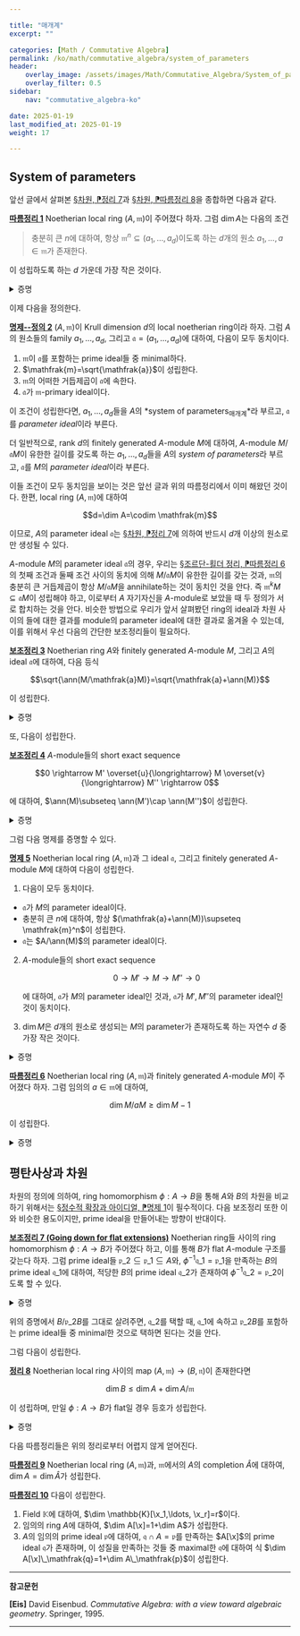 ```yaml
---

title: "매개계"
excerpt: ""

categories: [Math / Commutative Algebra]
permalink: /ko/math/commutative_algebra/system_of_parameters
header:
    overlay_image: /assets/images/Math/Commutative_Algebra/System_of_parameters.png
    overlay_filter: 0.5
sidebar: 
    nav: "commutative_algebra-ko"

date: 2025-01-19
last_modified_at: 2025-01-19
weight: 17

---
```


## System of parameters

앞선 글에서 살펴본 [§차원, ⁋정리 7](/ko/math/commutative_algebra/Krull_dimension#thm7)과 [§차원, ⁋따름정리 8](/ko/math/commutative_algebra/Krull_dimension#cor8)을 종합하면 다음과 같다.

<div class="proposition" markdown="1">

<ins id="cor1">**따름정리 1**</ins> Noetherian local ring $(A, \mathfrak{m})$이 주어졌다 하자. 그럼 $\dim A$는 다음의 조건

> 충분히 큰 $n$에 대하여, 항상 $\mathfrak{m}^n\subseteq (a_1,\ldots, a_d)$이도록 하는 $d$개의 원소 $a_1,\ldots, a\in \mathfrak{m}$가 존재한다. 

이 성립하도록 하는 $d$ 가운데 가장 작은 것이다.

</div>
<details class="proof" markdown="1">
<summary>증명</summary>

우선 $\mathfrak{m}^n\subseteq (a_1,\ldots, a_d)$라 가정하자. 그럼 [§조르단-횔더 정리, ⁋따름정리 8](/ko/math/commutative_algebra/Jordan-Holder_theorem#cor8)에 의하여 $\mathfrak{m}$은 $(a_1,\ldots, a_d)$를 포함하는 prime ideal 중 minimal한 것이다. 따라서 [§차원, ⁋정리 7](/ko/math/commutative_algebra/Krull_dimension#thm7)에 의하여 $\codim \mathfrak{m}\leq d$가 성립한다. 

반대로 $(A,\mathfrak{m})$이 $\dim A=d$를 만족한다 하자. 그럼 정의에 의하여, 길이 $d$의 supremum은 $\mathfrak{m}$에서 시작하는 prime ideal들의 chain에서 나오므로, 정확히 $\codim \mathfrak{m}$과 같다. 따라서, [§차원, ⁋따름정리 8](/ko/math/commutative_algebra/Krull_dimension#cor8)을 사용하면 $\mathfrak{m}$이 ideal $(a_1,\ldots, a_d)$를 포함하는 것 중 minimal한 prime이도록 할 수 있다. 그럼 $\mathfrak{m}$은 $A/(a_1,\ldots, a_d)$에서 유일한 prime ideal이 되므로, 이것이 정확히 $A/(a_1,\ldots, a_d)$의 nilradical이 되어야 하고 ([§국소화의 성질들, ⁋따름정리 8](/ko/math/commutative_algebra//ko/math/commutative_algebra/properties_of_localization#cor8)) 따라서 원하는 결과를 얻는다. 

</details>

이제 다음을 정의한다. 

<div class="definition" markdown="1">

<ins id="prop-def2">**명제--정의 2**</ins> $(A,\mathfrak{m})$이 Krull dimension $d$의 local noetherian ring이라 하자. 그럼 $A$의 원소들의 family $a_1,\ldots, a_d$, 그리고 $\mathfrak{a}=(a_1,\ldots, a_d)$에 대하여, 다음이 모두 동치이다.

1. $\mathfrak{m}$이 $\mathfrak{a}$를 포함하는 prime ideal들 중 minimal하다.
2. $\mathfrak{m}=\sqrt{\mathfrak{a}}$이 성립한다.
3. $\mathfrak{m}$의 어떠한 거듭제곱이 $\mathfrak{a}$에 속한다. 
4. $\mathfrak{a}$가 $\mathfrak{m}$-primary ideal이다. 

이 조건이 성립한다면, $a_1,\ldots, a_d$들을 $A$의 *system of parameters<sub>매개계</sub>*라 부르고, $\mathfrak{a}$를 *parameter ideal*이라 부른다.

더 일반적으로, rank $d$의 finitely generated $A$-module $M$에 대하여, $A$-module $M/\mathfrak{a}M$이 유한한 길이를 갖도록 하는 $a_1,\ldots, a_d$들을 $A$의 *system of parameters*라 부르고, $\mathfrak{a}$를 $M$의 *parameter ideal*이라 부른다. 

</div>

이들 조건이 모두 동치임을 보이는 것은 앞선 글과 위의 따름정리에서 이미 해왔던 것이다. 한편, local ring $(A, \mathfrak{m})$에 대하여 

$$d=\dim A=\codim \mathfrak{m}$$

이므로, $A$의 parameter ideal $\mathfrak{a}$는 [§차원, ⁋정리 7](/ko/math/commutative_algebra/Krull_dimension#thm7)에 의하여 반드시 $d$개 이상의 원소로만 생성될 수 있다. 

$A$-module $M$의 parameter ideal $\mathfrak{a}$의 경우, 우리는 [§조르단-횔더 정리, ⁋따름정리 6](/ko/math/commutative_algebra/Jordan-Holder_theorem#cor6)의 첫째 조건과 둘째 조건 사이의 동치에 의해 $M/\mathfrak{a}M$이 유한한 길이를 갖는 것과, $\mathfrak{m}$의 충분히 큰 거듭제곱이 항상 $M/\mathfrak{a}M$을 annihilate하는 것이 동치인 것을 안다. 즉 $\mathfrak{m}^k M \subseteq \mathfrak{a}M$이 성립해야 하고, 이로부터 $A$ 자기자신을 $A$-module로 보았을 때 두 정의가 서로 합치하는 것을 안다. 비슷한 방법으로 우리가 앞서 살펴봤던 ring의 ideal과 차원 사이의 들에 대한 결과를 module의 parameter ideal에 대한 결과로 옮겨올 수 있는데, 이를 위해서 우선 다음의 간단한 보조정리들이 필요하다.

<div class="proposition" markdown="1">

<ins id="lem3">**보조정리 3**</ins> Noetherian ring $A$와 finitely generated $A$-module $M$, 그리고 $A$의 ideal $\mathfrak{a}$에 대하여, 다음 등식

$$\sqrt{\ann(M/\mathfrak{a}M)}=\sqrt{\mathfrak{a}+\ann(M)}$$

이 성립한다.

</div>
<details class="proof" markdown="1">
<summary>증명</summary>

[§국소화의 성질들, ⁋따름정리 8](/ko/math/commutative_algebra//ko/math/commutative_algebra/properties_of_localization#cor8)에 의하여 $\ann(M/\mathfrak{a}M)$을 포함하는 prime ideal들의 집합과 $\mathfrak{a}+\ann(M)$을 포함하는 prime ideal들의 집합이 정확히 동일하다는 것을 보이면 충분하다. 이제 prime ideal $\mathfrak{p}$가 $\ann(M/\mathfrak{a}M)$을 포함하는 것은 [§국소화, ⁋명제 5](/ko/math/commutative_algebra/localization#prop5)에 의하여 $(M/\mathfrak{a}M)\_\mathfrak{p}\neq 0$인 것과 동치이다. 그럼 $(M/\mathfrak{a}M)\_\mathfrak{p}=M\_\mathfrak{p}/\mathfrak{a}M\_\mathfrak{p}\neq 0$인 것은, [§정수적 확장, ⁋보조정리 8](/ko/math/commutative_algebra/integral_extension#lem8)에 의하여, $M\_\mathfrak{p}\neq 0$이고 $\mathfrak{a}A\_\mathfrak{p}\subseteq \mathfrak{p}A\_\mathfrak{p}$인 것과 동치이다. 이는 다시 [§국소화의 성질들, ⁋따름정리 8](/ko/math/commutative_algebra//ko/math/commutative_algebra/properties_of_localization#cor8)에 의하여, $\mathfrak{p}\supseteq \ann(M)$이고 $\mathfrak{p}\supseteq \mathfrak{a}$인 것, 즉 $\mathfrak{p}\supseteq \mathfrak{a}+\ann(M)$인 것과 동치이므로 원하는 결과를 얻는다. 

</details>

또, 다음이 성립한다.

<div class="proposition" markdown="1">

<ins id="lem4">**보조정리 4**</ins> $A$-module들의 short exact sequence

$$0 \rightarrow M' \overset{u}{\longrightarrow} M \overset{v}{\longrightarrow} M'' \rightarrow  0$$

에 대하여, $\ann(M)\subseteq \ann(M')\cap \ann(M'')$이 성립한다.

</div>
<details class="proof" markdown="1">
<summary>증명</summary>

$a\in\ann(M)$이라 하면, 임의의 $x'\in M'$에 대하여 $u(ax')=au(x')=0$이고, $u$는 injective이므로 $ax'=0$가 되어 $a\in\ann(M')$이다.

비슷하게, 임의의 $x''\in M''$에 대하여, $v$가 surjective이므로 $v(x)=x''$를 만족하는 $x\in M$가 존재하고 그럼 $ax''=av(x)=v(ax)=0$이므로 $a\in\ann(M'')$이다. 

</details>

그럼 다음 명제를 증명할 수 있다. 

<div class="proposition" markdown="1">

<ins id="prop5">**명제 5**</ins> Noetherian local ring $(A,\mathfrak{m})$과 그 ideal $\mathfrak{a}$, 그리고 finitely generated $A$-module $M$에 대하여 다음이 성립한다.

1. 다음이 모두 동치이다.
  - $\mathfrak{a}$가 $M$의 parameter ideal이다. 
  - 충분히 큰 $n$에 대하여, 항상 $(\mathfrak{a}+\ann(M))\supseteq \mathfrak{m}^n$이 성립한다.
  - $\mathfrak{a}$는 $A/\ann(M)$의 parameter ideal이다.
2. $A$-module들의 short exact sequence 
    
    $$0 \rightarrow M' \rightarrow M \rightarrow M'' \rightarrow 0$$

    에 대하여, $\mathfrak{a}$가 $M$의 parameter ideal인 것과, $\mathfrak{a}$가 $M',M''$의 parameter ideal인 것이 동치이다.
3. $\dim M$은 $d$개의 원소로 생성되는 $M$의 parameter가 존재하도록 하는 자연수 $d$ 중 가장 작은 것이다. 

</div>
<details class="proof" markdown="1">
<summary>증명</summary>

1. 우선 $\mathfrak{a}$가 $M$의 parameter ideal이라 가정하자. 그럼 [명제--정의 2](#prop-def2) 직후에 살펴본 논증에 의하여 $\mathfrak{m}$의 충분히 큰 거듭제곱이 항상 $M/\mathfrak{a}M$을 annihilate하는 것을 알고, 이와 [보조정리 3](#lem3)을 종합하면
    
    $$\mathfrak{m}\subseteq \sqrt{\ann(M/\mathfrak{a}M)}=\sqrt{\mathfrak{a}+\ann(M)}$$

    이므로, 충분히 큰 $n$에 대하여 $\mathfrak{m}^n\in(\mathfrak{a}+\ann(M))$이 성립해야 하는 것을 안다.  
    이제 둘째 조건을 가정하자. 그럼 ring $A'=A/\ann(M)$에서 $\mathfrak{m}+\ann(M)$은 유일한 maximal ideal이고, 가정으로부터 충분히 큰 $n$에 대하여 $(\mathfrak{m}+\ann(M))^n$이 $\mathfrak{a}+\ann(M)$에 속해야 하는 것을 알고 있으므로 $\mathfrak{a}+\ann(M)$은 $A/\ann(M)$의 (ring으로서의) parameter ideal이며, $A/\ann(M)$을 $A$-module로 보면 원하는 결과를 얻는다.  
    마지막 동치의 경우, 다음 포함관계

    $$\mathfrak{m}\subseteq \sqrt{\mathfrak{a}+\ann(M)}=\sqrt{\ann(M/\mathfrak{a}M)}$$

    로부터 자명하다. 
2. $\mathfrak{a}$가 $M$의 parameter ideal이라 하자. 그럼 [보조정리 4](#lem4)에 의하여 $\ann(M)\subseteq \ann(M')\cap \ann(M'')$이므로 $\mathfrak{a}$가 이들의 parameter ideal인 것이 자명하다. 거꾸로 $A/\mathfrak{a}\otimes-$를 취해 얻어지는 다음의 exact sequence
    
    $$M'/\mathfrak{a}M' \rightarrow M/ \mathfrak{a}M \rightarrow M''/\mathfrak{a}M'' \rightarrow 0$$

    로부터, 만일 $M'/\mathfrak{a}M'$과 $M''/\mathfrak{a}M''$이 유한한 길이를 갖는다면 $M/\mathfrak{a}M$ 또한 그래야 한다는 것을 안다.
3. 정의에 의하여 $\dim M=\dim A/\ann(M)$이므로 첫째 결과와 [§차원, ⁋따름정리 8](/ko/math/commutative_algebra/Krull_dimension#cor8)로부터 자명하다. 

</details>

<div class="proposition" markdown="1">

<ins id="cor6">**따름정리 6**</ins> Noetherian local ring $(A, \mathfrak{m})$과 finitely generated $A$-module $M$이 주어졌다 하자. 그럼 임의의 $a\in \mathfrak{m}$에 대하여,

$$\dim M/ aM \geq \dim M-1$$

이 성립한다. 

</div>
<details class="proof" markdown="1">
<summary>증명</summary>

정의에 의하여, $\dim M/aM=d$라는 것은 ring $A/\ann(M/aM)$의 차원이 $d$라는 것이다. 그럼 [따름정리 1](#cor1)에 의하여 $A/\ann(M/aM)$은 $d$개의 원소로 생성되는 parameter ideal $\mathfrak{a}=(a_1,\ldots, a_d)$를 가지며, [명제 5](#prop5)의 첫째 결과에 의하여 이는 $M/aM$의 parameter ideal이기도 하다. 그럼 

$$\frac{M/aM}{\mathfrak{a}(M/aM)}\cong \frac{M}{((a)+\mathfrak{a})M}=\frac{M}{(a,a_1,\ldots, a_d)M}$$

이 유한한 길이를 가지므로, $(a,a_1,\ldots, a_d)$는 $M$의 parameter ideal이 된다. 따라서 [명제 5](#prop5)의 셋째 조건에 의하여 $\dim M\leq 1+d$이다. 

</details> 

## 평탄사상과 차원

차원의 정의에 의하여, ring homomorphism $\phi: A \rightarrow B$을 통해 $A$와 $B$의 차원을 비교하기 위해서는 [§정수적 확장과 아이디얼, ⁋명제 1](/ko/math/commutative_algebra/lying_over_and_going_up#prop1)이 필수적이다. 다음 보조정리 또한 이와 비슷한 용도이지만, prime ideal을 만들어내는 방향이 반대이다. 

<div class="proposition" markdown="1">

<ins id="lem7">**보조정리 7 (Going down for flat extensions)**</ins> Noetherian ring들 사이의 ring homomorphism $\phi: A \rightarrow B$가 주어졌다 하고, 이를 통해 $B$가 flat $A$-module 구조를 갖는다 하자. 그럼 prime ideal들 $\mathfrak{p}\_2\subseteq\mathfrak{p}\_1\subseteq A$와, $\phi^{-1}\mathfrak{q}\_1=\mathfrak{p}\_1$을 만족하는 $B$의 prime ideal $\mathfrak{q}\_1$에 대하여, 적당한 $B$의 prime ideal $\mathfrak{q}\_2$가 존재하여 $\phi^{-1}\mathfrak{q}\_2=\mathfrak{p}\_2$이도록 할 수 있다. 

</div>
<details class="proof" markdown="1">
<summary>증명</summary>

우선 $\phi: A \rightarrow B$에 $A/\mathfrak{p}\_2\otimes_A-$를 취하면 다음의 ring homomorphism

$$\phi\otimes_A\id_{A/\mathfrak{p}_2}: A/\mathfrak{p}_2\cong A\otimes_A A/\mathfrak{p}_2 \rightarrow B\otimes_A A/\mathfrak{p}_2\cong B/\mathfrak{p}_2B$$

를 얻으며, $\phi$가 flat이라는 가정으로부터 이 또한 flat인 것을 안다. 따라서 $\mathfrak{p}\_2=0$이고 $A$가 integral domain이라 가정해도 충분하다. 그럼 [§평탄성, ⁋따름정리 3](/ko/math/commutative_algebra/flatness#cor3)에 의하여 $\phi$는 $A$의 non-zerodivisor를 $B$의 non-zerodivisor로 옮겨야 한다. 

한편, [\[집합론\] §선택공리, ⁋정리 4](/ko/math/set_theory/axiom_of_choice#thm4)에 의하여 우리는 $\mathfrak{q}\_1$에 포함되는 minimal prime ideal $\mathfrak{q}\_2$가 존재함을 안다. 그런데 $B$를 자기 자신 위에 정의된 module로 본다면 $\ann B=0$이므로 [§동반소아이디얼, ⁋정리 7](/ko/math/commutative_algebra/associated_primes#thm7)의 첫째 결과에 의하여 $\mathfrak{q}\_2\in \Ass B$이고, 다시 해당 정리의 둘째 결과에 의하여 $\mathfrak{q}\_2$는 zero-divisor로만 이루어져 있어야 한다. 따라서 위에서 살펴본 $\phi$의 성질에 의하여 $\phi^{-1}(\mathfrak{q}\_2)=0$이어야 함을 안다. 

</details>

위의 증명에서 $B/\mathfrak{p}\_2B$를 그대로 살려주면, $\mathfrak{q}\_2$를 택할 때, $\mathfrak{q}\_1$에 속하고 $\mathfrak{p}\_2 B$를 포함하는 prime ideal들 중 minimal한 것으로 택하면 된다는 것을 안다. 

그럼 다음이 성립한다.

<div class="proposition" markdown="1">

<ins id="thm8">**정리 8**</ins> Noetherian local ring 사이의 map $(A,\mathfrak{m}) \rightarrow (B, \mathfrak{n})$이 존재한다면

$$\dim B\leq \dim A +\dim A/\mathfrak{m}$$

이 성립하며, 만일 $\phi:A \rightarrow B$가 flat일 경우 등호가 성립한다.

</div>
<details class="proof" markdown="1">
<summary>증명</summary>

편의상 $\dim A=d$, $e=\dim B/\mathfrak{m}B$로 표기하자. 우선 [따름정리 1](#cor1)에 의해 $a_1,\ldots, a_d$이 존재하여, 충분히 큰 $s$에 대하여는 항상 $\mathfrak{m}^s\subseteq (a_1,\ldots, a_d)$이도록 할 수 있고, 비슷하게 $b_1,\ldots, b_e\in B$가 존재하여, 충분히 큰 $t$에 대하여는 항상 $\mathfrak{n}^t\subseteq \phi(\mathfrak{m})B+(b_1,\ldots, b_e)$이도록 할 수 있다. 그럼 이제

$$\mathfrak{n}^{st}=(\mathfrak{n}^t)^s\subseteq (\phi(\mathfrak{m})B+(b_1,\ldots, b_e))^s\subseteq \phi(\mathfrak{m}^s)B+(b_1,\ldots, b_e)\subseteq (\phi(a_1),\ldots, \phi(a_d), b_1,\ldots, b_e)$$

이므로, [§차원, ⁋정리 7](/ko/math/commutative_algebra/Krull_dimension#thm7)에 의해 $\dim B\leq d+e$가 성립한다. 

이제 $\phi:A \rightarrow B$가 $B$를 flat $A$-module로 만든다 가정하고 반대방향 부등호를 보이자. 우선 이를 위해 $B/\phi(\mathfrak{m})B$의 차원을 주는 prime ideal들의 chain을 생각하면, $B$의 적당한 prime ideal $\mathfrak{q}$가 존재하여 $\dim \mathfrak{q}=\dim B/\phi(\mathfrak{m})B$이도록 할 수 있으며, 특히 $\mathfrak{q}$는 $\phi(\mathfrak{m})B$를 포함하는 prime ideal 중 minimal한 것이다. 그럼 이제 다음의 부등식

$$\dim B\geq\dim \mathfrak{q}+\codim \mathfrak{q}=\dim B/\phi(\mathfrak{m})B+\codim \mathfrak{q}$$

으로부터, 우리가 보여야 하는 것은 $\codim \mathfrak{q}\geq\dim A$임을 안다. 그런데 정의에 의하여 $\phi^{-1}(\mathfrak{q})=\mathfrak{m}$이므로, [보조정리 7](#lem7)에 의해 우리는 $\mathfrak{m}$으로 시작하는 $A$의 prime ideal들의 chain

$$\mathfrak{m}\supseteq \mathfrak{p}_1\supseteq \mathfrak{p}_2\supseteq\cdots$$

이 주어질 때마다 $\mathfrak{q}$로부터 시작하는 $B$의 prime ideal들의 chain

$$\mathfrak{q}\supseteq \mathfrak{q}_1\supseteq \mathfrak{q}_2\supseteq\cdots$$

이 존재함을 알고, 이로부터 원하는 부등식을 얻는다. 

</details>

다음 따름정리들은 위의 정리로부터 어렵지 않게 얻어진다. 

<div class="proposition" markdown="1">

<ins id="cor9">**따름정리 9**</ins> Noetherian local ring $(A, \mathfrak{m})$과, $\mathfrak{m}$에서의 $A$의 completion $\widehat{A}$에 대하여, $\dim A=\dim \widehat{A}$가 성립한다.

</div>

<div class="proposition" markdown="1">

<ins id="cor10">**따름정리 10**</ins> 다음이 성립한다.

1. Field $\mathbb{K}$에 대하여, $\dim \mathbb{K}[\x_1,\ldots, \x_r]=r$이다. 
2. 임의의 ring $A$에 대하여, $\dim A[\x]=1+\dim A$가 성립한다.
3. $A$의 임의의 prime ideal $\mathfrak{p}$에 대하여, $\mathfrak{q}\cap A=\mathfrak{p}$를 만족하는 $A[\x]$의 prime ideal $\mathfrak{q}$가 존재하며, 이 성질을 만족하는 것들 중 maximal한 $\mathfrak{q}$에 대하여 식 $\dim A[\x]\_\mathfrak{q}=1+\dim A\_\mathfrak{p}$이 성립한다. 

</div>


---

**참고문헌**

**[Eis]** David Eisenbud. *Commutative Algebra: with a view toward algebraic geometry*. Springer, 1995. 

---